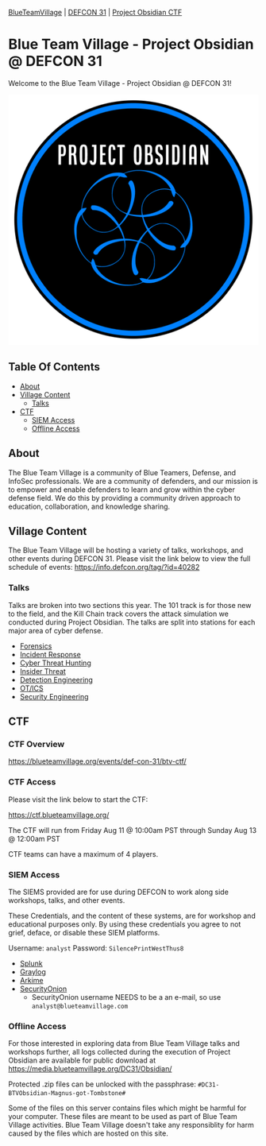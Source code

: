 [BlueTeamVillage](https://blueteamvillage.org/) | [DEFCON 31](https://defcon.org/html/defcon-31/dc-31-index.html) | [Project Obsidian CTF](https://blueteamvillage.org/events/def-con-31/btv-ctf/)

# Blue Team Village - Project Obsidian @ DEFCON 31
Welcome to the Blue Team Village - Project Obsidian @ DEFCON 31!

![Project Obsidian Logo](.img/Obsidian_Black_-_Blue_Trim_-_Transparent.png)

## Table Of Contents
- [About](#about)
- [Village Content](#village-content)
  - [Talks](#talks)
- [CTF](#ctf)
    - [SIEM Access](#siem-access)
    - [Offline Access](#offline-access)


## About
The Blue Team Village is a community of Blue Teamers, Defense, and InfoSec professionals. We are a community of defenders, and our mission is to empower and enable defenders to learn and grow within the cyber defense field. We do this by providing a community driven approach to education, collaboration, and knowledge sharing.

## Village Content
The Blue Team Village will be hosting a variety of talks, workshops, and other events during DEFCON 31. Please visit the link below to view the full schedule of events: https://info.defcon.org/tag/?id=40282

### Talks
Talks are broken into two sections this year. The 101 track is for those new to the field, and the Kill Chain track covers the attack simulation we conducted during Project Obsidian. The talks are split into stations for each major area of cyber defense.

- [Forensics](Forensics/README.md)
- [Incident Response](IR/README.md)
- [Cyber Threat Hunting](CTH/README.md)
- [Insider Threat](Insider/README.md)
- [Detection Engineering](DE/README.md)
- [OT/ICS](OT/README.md)
- [Security Engineering](SecEng/README.md)

## CTF

### CTF Overview
https://blueteamvillage.org/events/def-con-31/btv-ctf/

### CTF Access
Please visit the link below to start the CTF:

https://ctf.blueteamvillage.org/

The CTF will run from Friday Aug 11 @ 10:00am PST through Sunday Aug 13 @ 12:00am PST 

CTF teams can have a maximum of 4 players.


### SIEM Access
The SIEMS provided are for use during DEFCON to work along side workshops, talks, and other events.

These Credentials, and the content of these systems, are for workshop and educational purposes only. By using these credentials you agree to not grief, deface, or disable these SIEM platforms.

Username: `analyst` Password: `SilencePrintWestThus8`

* [Splunk](https://splunk.blueteamvillage.com)
* [Graylog](https://graylog.blueteamvillage.com)
* [Arkime](https://arkime.blueteamvillage.com:8006)
* [SecurityOnion](https://securityonion.blueteamvillage.com)
    * SecurityOnion username NEEDS to be a an e-mail, so use `analyst@blueteamvillage.com`


### Offline Access
For those interested in exploring data from Blue Team Village talks and workshops further, all logs collected during the execution of Project Obsidian are available for public download at https://media.blueteamvillage.org/DC31/Obsidian/

Protected .zip files can be unlocked with the passphrase: `#DC31-BTVObsidian-Magnus-got-Tombstone#`

Some of the files on this server contains files which might be harmful for your computer. These files are meant to be used as part of Blue Team Village activities. Blue Team Village doesn't take any responsiblity for harm caused by the files which are hosted on this site.

